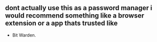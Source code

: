 ## dont actually use this as a password manager i would recommend something like a browser extension or a app thats trusted like
* Bit Warden.
